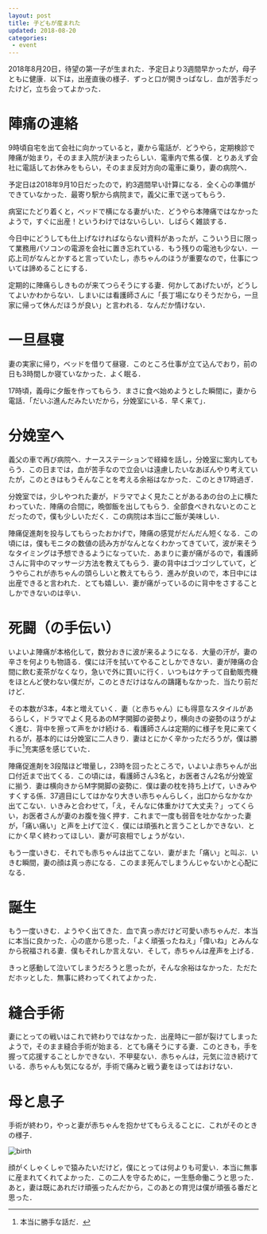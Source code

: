 ```yaml
---
layout: post
title: 子どもが産まれた
updated: 2018-08-20
categories:
 - event
---
```


2018年8月20日，待望の第一子が生まれた．予定日より3週間早かったが，母子ともに健康．以下は，出産直後の様子．ずっと口が開きっぱなし．血が苦手だったけど，立ち会ってよかった．

# 陣痛の連絡

9時頃自宅を出て会社に向かっていると，妻から電話が．どうやら，定期検診で陣痛が始まり，そのまま入院が決まったらしい．電車内で焦る僕．とりあえず会社に電話してお休みをもらい，そのまま反対方向の電車に乗り，妻の病院へ．

予定日は2018年9月10日だったので，約3週間早い計算になる．全く心の準備ができていなかった．最寄り駅から病院まで，義父に車で送ってもらう．

病室にたどり着くと，ベッドで横になる妻がいた．どうやら本陣痛ではなかったようで，すぐに出産！というわけではないらしい．しばらく雑談する．

今日中にどうしても仕上げなければならない資料があったが，こういう日に限って業務用パソコンの電源を会社に置き忘れている．もう残りの電池も少ない．一応上司がなんとかすると言っていたし，赤ちゃんのほうが重要なので，仕事については諦めることにする．

定期的に陣痛らしきものが来てつらそうにする妻．何かしてあげたいが，どうしてよいかわからない．しまいには看護師さんに「長丁場になりそうだから，一旦家に帰って休んだほうが良い」と言われる．なんだか情けない．

# 一旦昼寝

妻の実家に帰り，ベッドを借りて昼寝．このところ仕事が立て込んでおり，前の日も3時間しか寝ていなかった．よく眠る．

17時頃，義母に夕飯を作ってもらう．まさに食べ始めようとした瞬間に，妻から電話．「だいぶ進んだみたいだから，分娩室にいる．早く来て」．

# 分娩室へ

義父の車で再び病院へ．ナースステーションで経緯を話し，分娩室に案内してもらう．この日までは，血が苦手なので立会いは遠慮したいなあぼんやり考えていたが，このときはもうそんなことを考える余裕はなかった．このとき17時過ぎ．

分娩室では，少しやつれた妻が，ドラマでよく見たことがあるあの台の上に横たわっていた．陣痛の合間に，晩御飯を出してもらう．全部食べきれないとのことだったので，僕も少しいただく．この病院は本当にご飯が美味しい．

陣痛促進剤を投与してもらったおかげで，陣痛の感覚がだんだん短くなる．この頃には，僕もモニタの数値の読み方がなんとなくわかってきていて，波が来そうなタイミングは予想できるようになっていた．あまりに妻が痛がるので，看護師さんに背中のマッサージ方法を教えてもらう．妻の背中はゴツゴツしていて，どうやらこれが赤ちゃんの頭らしいと教えてもらう．進みが良いので，本日中には出産できると言われた．とても嬉しい．妻が痛がっているのに背中をさすることしかできないのは辛い．

# 死闘（の手伝い）

いよいよ陣痛が本格化して，数分おきに波が来るようになる．大量の汗が，妻の辛さを何よりも物語る．僕には汗を拭いてやることしかできない．妻が陣痛の合間に飲む麦茶がなくなり，急いで外に買いに行く．いつもはケチって自動販売機をほとんど使わない僕だが，このときだけはなんの躊躇もなかった．当たり前だけど．

その本数が3本，4本と増えていく．妻（と赤ちゃん）にも得意なスタイルがあるらしく，ドラマでよく見るあのM字開脚の姿勢より，横向きの姿勢のほうがよく進む．背中を擦って声をかけ続ける．看護師さんは定期的に様子を見に来てくれるが，基本的には分娩室に二人きり．妻はとにかく辛かっただろうが，僕は勝手に[^1]充実感を感じていた．

[^1]: 本当に勝手な話だ．

陣痛促進剤を3段階ほど増量し，23時を回ったところで，いよいよ赤ちゃんが出口付近まで出てくる．この頃には，看護師さん3名と，お医者さん2名が分娩室に揃う．妻は横向きからM字開脚の姿勢に．僕は妻の枕を持ち上げて，いきみやすくする係．37週目にしてはかなり大きい赤ちゃんらしく，出口からなかなか出てこない．いきみと合わせて，「え，そんなに体重かけて大丈夫？」ってくらい，お医者さんが妻のお腹を強く押す．これまで一度も弱音を吐かなかった妻が，「痛い痛い」と声を上げて泣く．僕には頑張れと言うことしかできない．とにかく早く終わってほしい．妻が可哀相でしょうがない．

もう一度いきむ．それでも赤ちゃんは出てこない．妻がまた「痛い」と叫ぶ．いきむ瞬間，妻の顔は真っ赤になる．このまま死んでしまうんじゃないかと心配になる．

# 誕生

もう一度いきむ．ようやく出てきた．血で真っ赤だけど可愛い赤ちゃんだ．本当に本当に良かった．心の底から思った．「よく頑張ったねえ」「偉いね」とみんなから祝福される妻．僕もそれしか言えない．そして，赤ちゃんは産声を上げる．

きっと感動して泣いてしまうだろうと思ったが，そんな余裕はなかった．ただただホッとした．無事に終わってくれてよかった．

# 縫合手術

妻にとっての戦いはこれで終わりではなかった．出産時に一部が裂けてしまったようで，そのまま縫合手術が始まる．とても痛そうにする妻．このときも，手を握って応援することしかできない．不甲斐ない．赤ちゃんは，元気に泣き続けている．赤ちゃんも気になるが，手術で痛みと戦う妻をほってはおけない．

# 母と息子

手術が終わり，やっと妻が赤ちゃんを抱かせてもらえることに．これがそのときの様子．

![birth]({{site.baseurl}}/assets/2018-08-20-birth.jpg)

顔がくしゃくしゃで猿みたいだけど，僕にとっては何よりも可愛い．本当に無事に産まれてくれてよかった．この二人を守るために，一生懸命働こうと思った．あと，妻は既にあれだけ頑張ったんだから，このあとの育児は僕が頑張る番だと思った．
